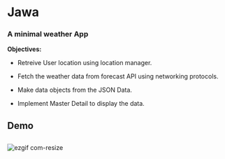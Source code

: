# Jawa

### A minimal weather App 

**Objectives:**

* Retreive User location using location manager.

* Fetch the weather data from forecast API using networking protocols.

* Make data objects from the JSON Data.

* Implement Master Detail to display the data.

## Demo


##
![ezgif com-resize](https://cloud.githubusercontent.com/assets/8016341/16429439/29644098-3dba-11e6-84dc-2fb701228b4a.gif)



